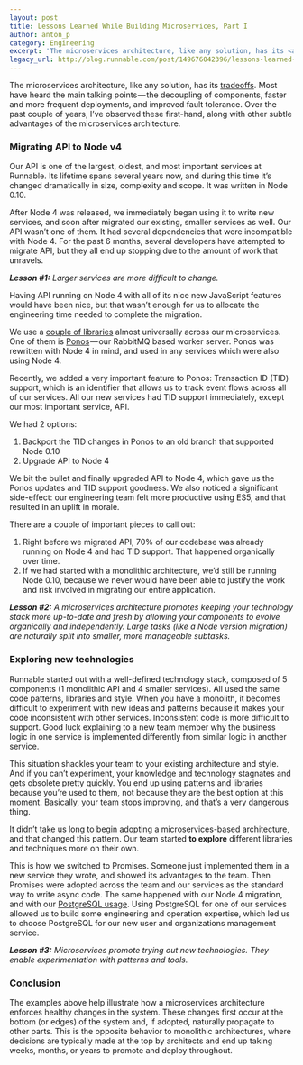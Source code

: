 ```yaml
---
layout: post
title: Lessons Learned While Building Microservices, Part I
author: anton_p
category: Engineering
excerpt: 'The microservices architecture, like any solution, has its <a href="libraries-we-use-when-building-microservices" class="link">tradeoffs</a>. Most have heard the main talking points — the decoupling of components, faster and more frequent deployments, and improved fault tolerance. Over the past couple of years, I’ve observed these first-hand, along with other subtle advantages of the microservices architecture.'
legacy_url: http://blog.runnable.com/post/149676042396/lessons-learned-while-building-microservices-part
---
```


The microservices architecture, like any solution, has its [tradeoffs](libraries-we-use-when-building-microservices). Most have heard the main talking points — the decoupling of components, faster and more frequent deployments, and improved fault tolerance. Over the past couple of years, I’ve observed these first-hand, along with other subtle advantages of the microservices architecture.

### Migrating API to Node v4

Our API is one of the largest, oldest, and most important services at Runnable. Its lifetime spans several years now, and during this time it’s changed dramatically in size, complexity and scope. It was written in Node 0.10.

After Node 4 was released, we immediately began using it to write new services, and soon after migrated our existing, smaller services as well. Our API wasn’t one of them. It had several dependencies that were incompatible with Node 4. For the past 6 months, several developers have attempted to migrate API, but they all end up stopping due to the amount of work that unravels.

***Lesson #1:** Larger services are more difficult to change.*

Having API running on Node 4 with all of its nice new JavaScript features would have been nice, but that wasn’t enough for us to allocate the engineering time needed to complete the migration.

We use a [couple of libraries](libraries-we-use-when-) almost universally across our microservices. One of them is [Ponos](introducing-ponos-a-rabbitmq-based-worker-server) — our RabbitMQ based worker server. Ponos was rewritten with Node 4 in mind, and used in any services which were also using Node 4.

Recently, we added a very important feature to Ponos: Transaction ID (TID) support, which is an identifier that allows us to track event flows across all of our services. All our new services had TID support immediately, except our most important service, API.

We had 2 options:

1. Backport the TID changes in Ponos to an old branch that supported Node 0.10
2. Upgrade API to Node 4

We bit the bullet and finally upgraded API to Node 4, which gave us the Ponos updates and TID support goodness. We also noticed a significant side-effect: our engineering team felt more productive using ES5, and that resulted in an uplift in morale.

There are a couple of important pieces to call out:

1. Right before we migrated API, 70% of our codebase was already running on Node 4 and had TID support. That happened organically over time.
2. If we had started with a monolithic architecture, we’d still be running Node 0.10, because we never would have been able to justify the work and risk involved in migrating our entire application.

***Lesson #2:** A microservices architecture promotes keeping your technology stack more up-to-date and fresh by allowing your components to evolve organically and independently. Large tasks (like a Node version migration) are naturally split into smaller, more manageable subtasks.*

### Exploring new technologies

Runnable started out with a well-defined technology stack, composed of 5 components (1 monolithic API and 4 smaller services). All used the same code patterns, libraries and style. When you have a monolith, it becomes difficult to experiment with new ideas and patterns because it makes your code inconsistent with other services. Inconsistent code is more difficult to support. Good luck explaining to a new team member why the business logic in one service is implemented differently from similar logic in another service.

This situation shackles your team to your existing architecture and style. And if you can’t experiment, your knowledge and technology stagnates and gets obsolete pretty quickly. You end up using patterns and libraries because you’re used to them, not because they are the best option at this moment. Basically, your team stops improving, and that’s a very dangerous thing.

It didn’t take us long to begin adopting a microservices-based architecture, and that changed this pattern. Our team started **to explore** different libraries and techniques more on their own.

This is how we switched to Promises. Someone just implemented them in a new service they wrote, and showed its advantages to the team. Then Promises were adopted across the team and our services as the standard way to write async code. The same happened with our Node 4 migration, and with our [PostgreSQL usage](think-before-you-mongo). Using PostgreSQL for one of our services allowed us to build some engineering and operation expertise, which led us to choose PostgreSQL for our new user and organizations management service.

***Lesson #3:** Microservices promote trying out new technologies. They enable experimentation with patterns and tools.*

### Conclusion

The examples above help illustrate how a microservices architecture enforces healthy changes in the system. These changes first occur at the bottom (or edges) of the system and, if adopted, naturally propagate to other parts. This is the opposite behavior to monolithic architectures, where decisions are typically made at the top by architects and end up taking weeks, months, or years to promote and deploy throughout.
